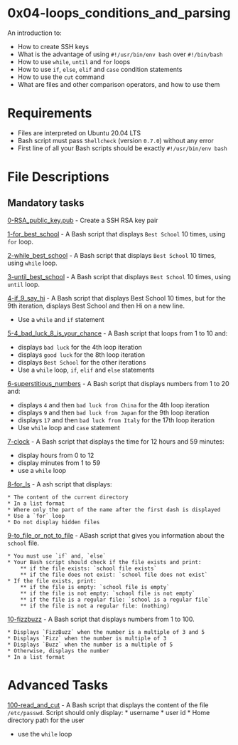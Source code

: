 # 0x04-loops_conditions_and_parsing

An introduction to:
 
* How to create SSH keys
* What is the advantage of using `#!/usr/bin/env bash` over `#!/bin/bash`
* How to use `while`, `until` and `for` loops
* How to use `if`, `else`, `elif` and `case` condition statements
* How to use the `cut` command
* What are files and other comparison operators, and how to use them

# Requirements
* Files are interpreted on Ubuntu 20.04 LTS
* Bash script must pass `Shellcheck` (version `0.7.0`) without any error
* First line of all your Bash scripts should be exactly `#!/usr/bin/env bash`

# File Descriptions

## Mandatory tasks

[0-RSA_public_key.pub](https://github.com/jubriltayo/alx-system_engineering-devops/blob/main/0x04-loops_conditions_and_parsing/0-RSA_public_key.pub) - Create a SSH RSA key pair 

[1-for_best_school](https://github.com/jubriltayo/alx-system_engineering-devops/blob/main/0x04-loops_conditions_and_parsing/1-for_best_school) - A Bash script that displays `Best School` 10 times, using `for` loop.

[2-while_best_school](https://github.com/jubriltayo/alx-system_engineering-devops/blob/main/0x04-loops_conditions_and_parsing/2-while_best_school) - A Bash script that displays `Best School` 10 times, using `while` loop.

[3-until_best_school](https://github.com/jubriltayo/alx-system_engineering-devops/blob/main/0x04-loops_conditions_and_parsing/3-until_best_school) - A Bash script that displays `Best School` 10 times, using `until` loop.

[4-if_9_say_hi](https://github.com/jubriltayo/alx-system_engineering-devops/blob/main/0x04-loops_conditions_and_parsing/4-if_9_say_hi) - A Bash script that displays Best School 10 times, but for the 9th iteration, displays Best School and then Hi on a new line.
* Use a `while` and `if` statement

[5-4_bad_luck_8_is_your_chance](https://github.com/jubriltayo/alx-system_engineering-devops/blob/main/0x04-loops_conditions_and_parsing/5-4_bad_luck_8_is_your_chance) - A Bash script that loops from 1 to 10 and: 
* displays `bad luck` for the 4th loop iteration
* displays `good luck` for the 8th loop iteration
* displays `Best School` for the other iterations
* Use a `while` loop, `if`, `elif` and `else` statements

[6-superstitious_numbers](https://github.com/jubriltayo/alx-system_engineering-devops/blob/main/0x04-loops_conditions_and_parsing/6-superstitious_numbers) - A Bash script that displays numbers from 1 to 20 and:

   * displays `4` and then `bad luck from China` for the 4th loop iteration
   * displays `9` and then `bad luck from Japan` for the 9th loop iteration
   * displays `17` and then `bad luck from Italy` for the 17th loop iteration
   * Use `while` loop and `case` statement

[7-clock](https://github.com/jubriltayo/alx-system_engineering-devops/blob/main/0x04-loops_conditions_and_parsing/7-clock) - A Bash script that displays the time for 12 hours and 59 minutes:

* display hours from 0 to 12
* display minutes from 1 to 59
* use a `while` loop

[8-for_ls](https://github.com/jubriltayo/alx-system_engineering-devops/blob/main/0x04-loops_conditions_and_parsing/8-for_ls) - A ash script that displays:

    * The content of the current directory
    * In a list format
    * Where only the part of the name after the first dash is displayed
    * Use a `for` loop
	* Do not display hidden files

[9-to_file_or_not_to_file](https://github.com/jubriltayo/alx-system_engineering-devops/blob/main/0x04-loops_conditions_and_parsing/9-to_file_or_not_to_file) - ABash script that gives you information about the `school` file.

    * You must use `if` and, `else`
    * Your Bash script should check if the file exists and print:
        ** if the file exists: `school file exists`
        ** if the file does not exist: `school file does not exist`
    * If the file exists, print:
        ** if the file is empty: `school file is empty`
        ** if the file is not empty: `school file is not empty`
        ** if the file is a regular file: `school is a regular file`
        ** if the file is not a regular file: (nothing)

[10-fizzbuzz](https://github.com/jubriltayo/alx-system_engineering-devops/blob/main/0x04-loops_conditions_and_parsing/10-fizzbuzz) -  A Bash script that displays numbers from 1 to 100.

    * Displays `FizzBuzz` when the number is a multiple of 3 and 5
    * Displays `Fizz` when the number is multiple of 3
    * Displays `Buzz` when the number is a multiple of 5
    * Otherwise, displays the number
    * In a list format


# Advanced Tasks

[100-read_and_cut](https://github.com/jubriltayo/alx-system_engineering-devops/blob/main/0x04-loops_conditions_and_parsing/100-read_and_cut) - A Bash script that displays the content of the file `/etc/passwd`.
Script should only display:
    * username
    * user id
    * Home directory path for the user
    
* use the `while` loop
